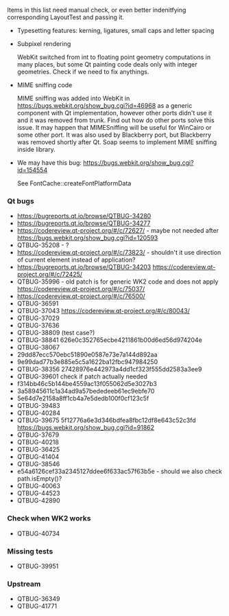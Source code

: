 Items in this list need manual check, or even better indenitfying corresponding LayoutTest and passing it.

* Typesetting features: kerning, ligatures, small caps and letter spacing
* Subpixel rendering

    WebKit switched from int to floating point geometry computations in many places, but some Qt painting code deals only with integer geometries. Check if we need to fix anythings.

* MIME sniffing code

    MIME sniffing was added into WebKit in https://bugs.webkit.org/show_bug.cgi?id=46968 as a generic component with Qt implementation, however other ports didn't use it and it was removed from trunk. Find out how do other ports solve this issue. It may happen that MIMESniffing will be useful for WinCairo or some other port. It was also used by Blackberry port, but Blackberry was removed shortly after Qt. Soap seems to implement MIME sniffing inside library.

* We may have this bug: https://bugs.webkit.org/show_bug.cgi?id=154554

    See FontCache::createFontPlatformData

### Qt bugs
* https://bugreports.qt.io/browse/QTBUG-34280
* https://bugreports.qt.io/browse/QTBUG-34277
* https://codereview.qt-project.org/#/c/72627/ - maybe not needed after https://bugs.webkit.org/show_bug.cgi?id=120593
* QTBUG-35208 - ?
* https://codereview.qt-project.org/#/c/73823/ - shouldn't it use direction of current element instead of application?
* https://bugreports.qt.io/browse/QTBUG-34203 https://codereview.qt-project.org/#/c/72425/
* QTBUG-35996 - old patch is for generic WK2 code and does not apply https://codereview.qt-project.org/#/c/75037/
* https://codereview.qt-project.org/#/c/76500/
* QTBUG-36591
* QTBUG-37043 https://codereview.qt-project.org/#/c/80043/
* QTBUG-37029
* QTBUG-37636
* QTBUG-38809 (test case?)
* QTBUG-38841 626e0c352765ecbe4211861b00d6ed56d974204e
* QTBUG-38067
* 29dd87ecc570ebc51890e0587e73e7a144d892aa
* 9e99dad77b3e885e5c5a1622ba12fbc947984250
* QTBUG-38356 27428976e442973a4dd1cf323f555dd2583a3ee9
* QTBUG-39601 check if patch actually needed
* f314bb46c5b144be4559ac13f055062d5e3027b3
* 3a58945611c1a34ad9a57bededeeb61ec9ebfe70
* 5e64d7e2158a8ff1cb4a7e5dedb100f0cf123c5f
* QTBUG-39483
* QTBUG-40284
* QTBUG-39675 5f12776a6e3d346bdfea8fbc12df8e643c52c3fd https://bugs.webkit.org/show_bug.cgi?id=91862
* QTBUG-37679
* QTBUG-40218
* QTBUG-36425
* QTBUG-41404
* QTBUG-38546
* e54a6126cef33a2345127ddee6f633ac57f63b5e - should we also check path.isEmpty()?
* QTBUG-40063
* QTBUG-44523
* QTBUG-42890

### Check when WK2 works
* QTBUG-40734

### Missing tests
* QTBUG-39951

### Upstream
* QTBUG-36349 
* QTBUG-41771